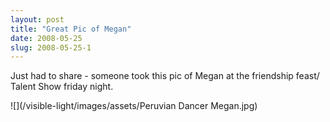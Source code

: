 ```yaml
---
layout: post
title: "Great Pic of Megan"
date: 2008-05-25
slug: 2008-05-25-1
---
```


Just had to share - someone took this pic of Megan at the friendship feast/ Talent Show friday night.

 ![](/visible-light/images/assets/Peruvian Dancer Megan.jpg) 
 
